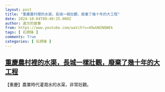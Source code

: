 ```yaml
---
layout: post
title: "重慶農村裡的水渠，長城一樣壯觀，廢棄了幾十年的大工程"
date: 2024-10-04T00:49:25.000Z
author: 遠方的故事
from: https://www.youtube.com/watch?v=4OwUW2NQWEk
tags: [ 石炳锋 ]
comments: True
categories: [ 石炳锋 ]
---
```

<!--1728002965000-->
[重慶農村裡的水渠，長城一樣壯觀，廢棄了幾十年的大工程](https://www.youtube.com/watch?v=4OwUW2NQWEk)
------

<div>
【重慶】農業時代灌溉水的水渠，非常壯觀。
</div>
